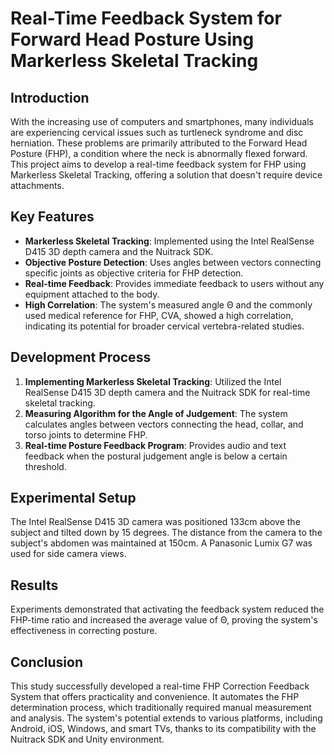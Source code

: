 # Real-Time Feedback System for Forward Head Posture Using Markerless Skeletal Tracking

## Introduction

With the increasing use of computers and smartphones, many individuals are experiencing cervical issues such as turtleneck syndrome and disc herniation. These problems are primarily attributed to the Forward Head Posture (FHP), a condition where the neck is abnormally flexed forward. This project aims to develop a real-time feedback system for FHP using Markerless Skeletal Tracking, offering a solution that doesn't require device attachments.

## Key Features

- **Markerless Skeletal Tracking**: Implemented using the Intel RealSense D415 3D depth camera and the Nuitrack SDK.
- **Objective Posture Detection**: Uses angles between vectors connecting specific joints as objective criteria for FHP detection.
- **Real-time Feedback**: Provides immediate feedback to users without any equipment attached to the body.
- **High Correlation**: The system's measured angle Θ and the commonly used medical reference for FHP, CVA, showed a high correlation, indicating its potential for broader cervical vertebra-related studies.

## Development Process

1. **Implementing Markerless Skeletal Tracking**: Utilized the Intel RealSense D415 3D depth camera and the Nuitrack SDK for real-time skeletal tracking.
2. **Measuring Algorithm for the Angle of Judgement**: The system calculates angles between vectors connecting the head, collar, and torso joints to determine FHP.
3. **Real-time Posture Feedback Program**: Provides audio and text feedback when the postural judgement angle is below a certain threshold.

## Experimental Setup

The Intel RealSense D415 3D camera was positioned 133cm above the subject and tilted down by 15 degrees. The distance from the camera to the subject's abdomen was maintained at 150cm. A Panasonic Lumix G7 was used for side camera views.

## Results

Experiments demonstrated that activating the feedback system reduced the FHP-time ratio and increased the average value of Θ, proving the system's effectiveness in correcting posture.

## Conclusion

This study successfully developed a real-time FHP Correction Feedback System that offers practicality and convenience. It automates the FHP determination process, which traditionally required manual measurement and analysis. The system's potential extends to various platforms, including Android, iOS, Windows, and smart TVs, thanks to its compatibility with the Nuitrack SDK and Unity environment.
